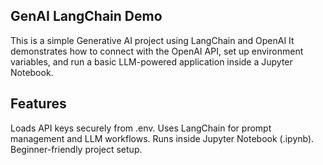 ## GenAI LangChain Demo

This is a simple Generative AI project using LangChain and OpenAI
It demonstrates how to connect with the OpenAI API, set up environment variables, and run a basic LLM-powered application inside a Jupyter Notebook.

## Features

Loads API keys securely from .env.
Uses LangChain for prompt management and LLM workflows.
Runs inside Jupyter Notebook (.ipynb).
Beginner-friendly project setup.
